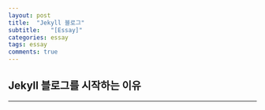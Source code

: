 ```yaml
---
layout: post
title:  "Jekyll 블로그"
subtitle:   "[Essay]"
categories: essay
tags: essay
comments: true
---
```


## Jekyll 블로그를 시작하는 이유

---